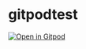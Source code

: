 # gitpodtest

[![Open in Gitpod](https://gitpod.io/button/open-in-gitpod.svg)](https://gitpod.io/#https://github.com/dawsonwhi/gitpodtest)
